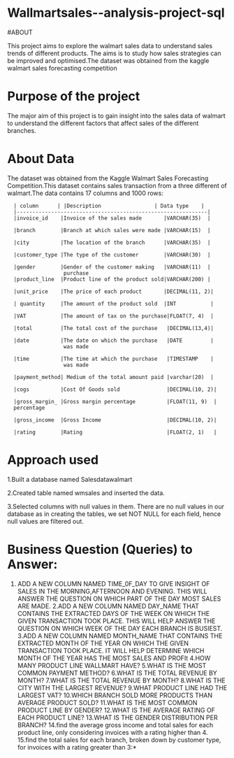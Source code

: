 # Wallmartsales--analysis-project-sql          
#ABOUT


This project aims to explore the walmart sales data to understand sales trends of different products.
The aims is to study how sales strategies can be improved and optimised.The dataset was obtained from the kaggle walmart sales forecasting competition
# Purpose of the project
The major aim of this project is to gain insight into the sales data of walmart to understand the different factors that affect sales of the different branches.
# About Data
The dataset was obtained from the Kaggle Walmart Sales Forecasting Competition.This dataset contains sales transaction from a three different of walmart.The data contains 17 columns and 1000 rows:
      
      | column      | |Description                 | Data type    |
      |-------------------------------------------------------------|
      |invoice_id    |Invoice of the sales made       |VARCHAR(35)  |
      
      |branch        |Branch at which sales were made |VARCHAR(15)  |
      
      |city          |The location of the branch      |VARCHAR(35)  |
      
      |customer_type |The type of the customer        |VARCHAR(30)  |
      
      |gender        |Gender of the customer making   |VARCHAR(11)  |
                      purchase
      |product_line  |Product line of the product sold|VARCHAR(200) |
      
      |unit_price    |The price of each product       |DECIMAL(11, 2)|
      
      | quantity     |The amount of the product sold  |INT           |
      
      |VAT           |The amount of tax on the purchase|FLOAT(7, 4)  |
      
      |total         |The total cost of the purchase   |DECIMAL(13,4)|
      
      |date          |The date on which the purchase   |DATE         |
                      was made
                      
      |time          |The time at which the purchase   |TIMESTAMP    |
                      was made
                      
      |payment_method| Medium of the total amount paid |varchar(20)  |
      
      |cogs          |Cost Of Goods sold               |DECIMAL(10, 2)|
      
      |gross_margin_ |Gross margin percentage          |FLOAT(11, 9)  |
      percentage
      
      |gross_income  |Gross Income                     |DECIMAL(10, 2)|
      
      |rating        |Rating                           |FLOAT(2, 1)   |

# Approach used
1.Built a database named Salesdatawalmart

2.Created table named wmsales and inserted the data.

3.Selected columns with null values in them. There are no null values in our database as in creating the tables, 
             we set NOT NULL for each field, hence null values are filtered out.

# Business  Question (Queries) to  Answer:
1. ADD A NEW COLUMN NAMED TIME_0F_DAY  TO GIVE INSIGHT OF SALES IN THE MORNING,AFTERNOON AND EVENING.
   THIS WILL ANSWER THE QUESTION ON WHICH PART OF THE DAY MOST SALES ARE MADE.
2.ADD A NEW COLUMN NAMED DAY_NAME THAT CONTAINS THE EXTRACTED DAYS OF THE WEEK ON WHICH THE GIVEN TRANSACTION TOOK PLACE.
   THIS WILL HELP ANSWER THE QUESTION ON WHICH WEEK OF THE DAY EACH BRANCH IS BUSIEST.
3.ADD A NEW COLUMN NAMED MONTH_NAME THAT CONTAINS THE EXTRACTED MONTH OF THE YEAR ON WHICH THE GIVEN TRANSACTION TOOK PLACE.
     IT WILL HELP DETERMINE WHICH MONTH OF THE YEAR HAS THE MOST SALES AND PROFIt
4.HOW MANY PRODUCT LINE WALLMART HAVE?
5.WHAT IS THE MOST COMMON PAYMENT METHOD?
6.WHAT IS THE TOTAL REVENUE BY MONTH?
7.WHAT IS THE TOTAL REVENUE BY MONTH?
8.WHAT IS THE CITY WITH THE LARGEST REVENUE?
9.WHAT PRODUCT LINE HAD THE LARGEST VAT?
10.WHICH BRANCH SOLD MORE PRODUCTS THAN AVERAGE PRODUCT SOLD?
11.WHAT IS THE MOST COMMON PRODUCT LINE BY GENDER?
12.WHAT IS THE AVERAGE RATING OF EACH PRODUCT LINE?
13.WHAT IS THE GENDER DISTRIBUTION PER BRANCH?
14.find the average gross income and total sales for each product line,
         only considering invoices with a rating higher than 4.
15.find the total sales for each branch, broken down by customer type,
       for invoices with a rating greater than 3:*


             
